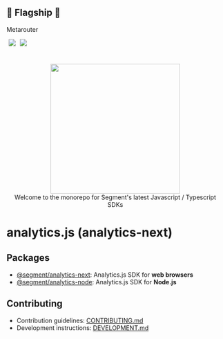 ## 🎉 Flagship 🎉
Metarouter

<div style="display:flex;margin-bottom:5px">
  <span style="margin: 0 5px 5px">
    <a href="https://buildkite.com/segment/analytics-next">
    <img src="https://badge.buildkite.com/87e30d62ada044b6fe404b17cd16aa6e3b52d89f40c9f44675.svg?branch=master">
  </a>

  </span>
  <span style="margin:0 5px 5px">
    <a href="http://www.typescriptlang.org/">
    <img src="https://img.shields.io/badge/%3C%2F%3E-TypeScript-%230074c1.svg">
  </span>
</div>
<br />

<p align="center">
  <a href="https://segment.com">
    <img src="img/twilio-segment-logo-2x.png" width="300">
  </a>
  <br />
  <caption>Welcome to the monorepo for Segment's latest Javascript / Typescript SDKs</caption>
</p>

# analytics.js (analytics-next)

## Packages

- [@segment/analytics-next](packages/browser#readme): Analytics.js SDK for **web browsers**
- [@segment/analytics-node](packages/node#readme): Analytics.js SDK for **Node.js**

## Contributing

- Contribution guidelines: [CONTRIBUTING.md](CONTRIBUTING.md)
- Development instructions: [DEVELOPMENT.md](DEVELOPMENT.md)
